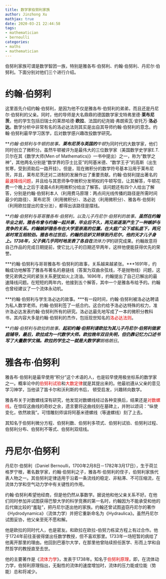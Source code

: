 ```yaml
---
title: 数学家伯努利家族
author: Jinzhong Xu
mathjax: true
date: 2020-03-21 22:44:58
tags:
- mathematician
- bernoulli
categories:
- maths
- mathematician
---
```


伯努利家族可谓是数学智团一族，特别是雅各布$\cdot$伯努利、约翰$\cdot$伯努利、丹尼尔$\cdot$伯努利。下面分别对他们三个进行介绍。

<!--more-->

# 约翰$\cdot$伯努利

这里首先介绍约翰$\cdot$伯努利，是因为他不仅是雅各布$\cdot$伯努利的弟弟，而且还是丹尼尔$\cdot$伯努利的父亲。同时，他的导师是大名鼎鼎的德国数学家戈特弗里德$\cdot$**莱布尼茨**，他的学生包括旧瑞士的莱昂哈德$\cdot$**欧拉**、法国的纪尧姆$\cdot$弗朗索瓦$\cdot$安托万$\cdot$**洛必达**。数学分析中非常有名的洛必达法则其实是出自其导师约翰$\cdot$伯努利的意念。约翰$\cdot$伯努利最早学习医学，后对数学感兴趣改投数学研究。

***约翰$\cdot$伯努利与牛顿的故事。***莱布尼茨与英国的**牛顿**为同时代的大数学家，他们同时创立了微积分。虽然牛顿被评为是最伟大的三位数学家（美国数学史学家E.T.贝尔在其《数学大师(Men of Mathematics)》一书中提出）之一，称为“数学之神”，其他两名分别是“数学界的莎士比亚”的阿基米德、“数学王子”的高斯（出生贫寒，受到资助后一路开挂）。但是，现在微积分的数学符号基本沿用于莱布尼茨，并且，莱布尼茨还对二进制的发展作出了重要贡献。约翰$\cdot$伯努利提出著名的<font color='dd0000'>最速降线问题</font>，并且给与其恩师争夺微积分发明权的牛顿写信，让其解答，牛顿花费一个晚上之后于凌晨4点利用微积分给出了解答。该问题还有四个人给出了解答，分别是约翰$\cdot$伯努利本人（利用费马原理：两点间光线传播的路径是所需时间最少的路径）、莱布尼茨（利用微积分）、洛必达（利用微积分）、雅各布$\cdot$伯努利（利用欧拉提出的变分法），都得出该路径是摆线。

***约翰$\cdot$伯努利与哥哥雅各布$\cdot$伯努利，以及儿子丹尼尔$\cdot$伯努利的故事。***虽然在约翰毕业之前，雅各布曾与约翰一起共事，毕业后不久，两兄弟逐渐产生了一种嫉妒与竞争的关系。约翰嫉妒雅各布在大学里崇高的位置。在大庭广众下或私底下，两兄弟时常互相较劲。雅各布过世后，约翰的忌妒又转移到丹尼尔，他的天才儿子身上。1738年，父子俩几乎同时地发表了各自在**流体力学**的研究成果。约翰故意将自己作品的完成日期提前，使它比儿子的日期还早两年，这样他便能获得优先的荣誉。

***约翰$\cdot$伯努利与哥哥雅各布$\cdot$伯努利的故事，关系越来越紧张。***1691年，约翰成功地解答了雅各布著名的悬链线（答案为双曲余弦线，不是抛物线）问题，这使兄弟俩之间的紧张关系更犹如火上浇油。1696年，约翰提出了自己已解出的最速降线问题。在短短的两年内，他接到五个解答，其中一个是雅各布给予的。约翰也曾经建议了一个流体永动机。

***约翰$\cdot$伯努利与学生洛必达的故事。***有一段时间，约翰$\cdot$伯努利被洛必达聘请为私人数学老师。约翰$\cdot$伯努利签了一纸合约。这合约给予洛必达特殊的权力，准许洛必达发表约翰$\cdot$伯努利所有的研究。洛必达最先地写成了一本的微积分教科书，其内容大多是约翰$\cdot$伯努利的杰作，包括现世知名的<font color='dd0000'>洛必达法则</font>。

***约翰$\cdot$伯努利与欧拉的故事。***起初约翰$\cdot$伯努利请欧拉为其儿子丹尼尔$\cdot$伯努利做家庭辅导，最后，欧拉成为一代数学大师。欧拉晚年双目失明，但仍靠记忆力口述书写了大量数学文稿。欧拉的学生之一就是大数学家**朗格朗日**。

# 雅各布$\cdot$伯努利

雅各布$\cdot$伯努利是最早使用“积分”这个术语的人，也是较早使用极坐标系的数学家之一。概率论中的<font color='dd0000'>伯努利试验</font>和<font color='dd0000'>大数定律</font>就是其提出来的。他最初遵从父亲的意见学习神学，当他读了笛卡尔和沃利斯的书后， 顿受启发，兴趣转向数学。

雅各布关于对数螺线深有研究，他发现对数螺线经过各种变换后，结果还是<font color='dd0000'>对数螺线</font>。在惊叹这曲线的奇妙之余，遗言要将这曲线刻在墓碑上，并附以颂词：“纵使变化，依然故我”。可惜雕刻师误将阿基米德螺线（等速螺线）刻了上去。

其知名于伯努利微分方程、伯努利数、伯努利多项式、伯努利试验、伯努利过程、伯努利分布、伯努利不等式、伯努利双纽线。

# 丹尼尔$\cdot$伯努利

丹尼尔·伯努利（Daniel Bernoulli，1700年2月8日－1782年3月17日），生于荷兰格罗宁根，著名数学家，约翰·伯努利之子，雅各布·伯努利的侄子，伯努利家族代表人物之一。其伯努利定律适用于沿着一条流线的稳定、非粘滞、不可压缩流，在流体力学和空气动力学中有关键性的作用。

约翰·伯努利希望他经商，但是他仍然从事数学。据说他和他父亲关系不好。在他们同时参加并试图获得巴黎大学的科学竞赛的第一名时，约翰因为不能承受和他的后代做比较的“羞耻”，把丹尼尔逐出他的家族。约翰还曾试图盗窃丹尼尔的著作《Hydrodynamica》（流体力学）并把它重新命名为《Hydraulica》。虽然丹尼尔试图妥协，他父亲至死不愿和解。

他是欧拉的同时代人，也是密友。和欧拉在欧拉-伯努力栋梁方程上有过合作。他于1724年前往圣彼得堡出任数学教授，但不喜欢那里。1733年一场短暂的病给了他离开那里的理由。他回到巴塞尔大学，在那里他曾陆续担任医学、形而上学和自然哲学的教授直至去世。

他的主要著作是《<font color='dd0000'>流体力学</font>》，发表于1738年。知名于<font color='dd0000'>伯努利原理</font>，即，在流体动力学，伯努利原理指出，无黏性的流体的速度增加时，流体的压力能或位能（势能）总和将减少。

